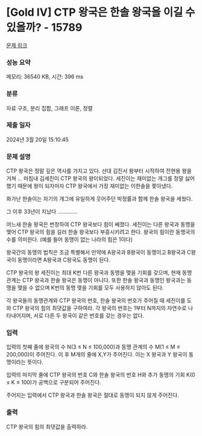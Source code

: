 # [Gold IV] CTP 왕국은 한솔 왕국을 이길 수 있을까? - 15789 

[문제 링크](https://www.acmicpc.net/problem/15789) 

### 성능 요약

메모리: 36540 KB, 시간: 396 ms

### 분류

자료 구조, 분리 집합, 그래프 이론, 정렬

### 제출 일자

2024년 3월 20일 15:10:45

### 문제 설명

<p>CTP 왕국은 정말 깊은 역사를 가지고 있다. 선대 김진서 왕부터 시작하여 전현용 왕을 거쳐 … 마침내 김세진이 CTP 왕국의 왕이되었다. 세진이는 재미없는 개그를 정말 싫어했기 때문에 왕이 되자마자 CTP 왕국에서 가장 재미없는 이한솔을 쫓아냈다. </p>

<p>화가난 한솔이는 자기의 개그에 유일하게 웃어주던 박정률과 함께 한솔 왕국을 세웠다.</p>

<p>그 이후 33년이 지났다 …………. </p>

<p>어느새 한솔 왕국은 번창하여 CTP 왕국보다 힘이 쎄졌다. 세진이는 다른 왕국과 동맹을 맺어 CTP 왕국의 힘을 길러 한솔 왕국보다 부흥시키려고 한다.  왕국의 힘이란 동맹국의 수를 의미한다.  (예를 들어 동맹이 없는 나라의 힘은 1이다)</p>

<p>왕국간의 동맹의 법칙은 조금 특별해서 만약에 A왕국과 B왕국이 동맹이고 B왕국과 C왕국이 동맹이라면 A왕국과 C왕국도 동맹이 된다. </p>

<p>CTP 왕국의 왕 세진이는 최대 K번 다른 왕국과 동맹을 맺을 기회를 갖으며, 현재 동맹관계는 CTP 왕국과 한솔 왕국은 동맹이 아니다. 또한 한솔 왕국과 동맹인 왕국과는 동맹을 맺을 수 없으며 K번의 동맹 맺을 기회를 모두 사용하지 않아도 된다.</p>

<p>각 왕국들의 동맹관계와 CTP 왕국의 번호, 한솔 왕국의 번호가 주어질 때 세진이를 도와 CTP 왕국의 힘의 최댓값을 구하여라. 각 왕국의 번호는 1부터 N까지의 자연수로 나타내어지며, 서로 다른 두 왕국이 같은 번호를 갖는 경우는 없다.</p>

### 입력 

 <p>입력의 첫째 줄에 왕국의 수 N(3 ≤ N ≤ 100,000)과 동맹 관계의 수 M(1 ≤ M ≤ 200,000)이 주어진다. 이 후 M개의 줄에 X,Y가 주어진다. 이는 X 왕국과 Y 왕국이 동맹이라는 뜻이다.</p>

<p>입력의 마지막 줄에 CTP 왕국의 번호 C와 한솔 왕국의 번호 H와 추가 동맹의 기회 K(0 ≤ K ≤ 100)가 공백으로 구분되어 주어진다. </p>

<p>주어지는 입력에서 CTP 왕국과 한솔 왕국은 절대로 동맹이 되지 않게 주어진다.</p>

### 출력 

 <p>CTP 왕국의 힘의 최댓값을 출력하라. </p>

